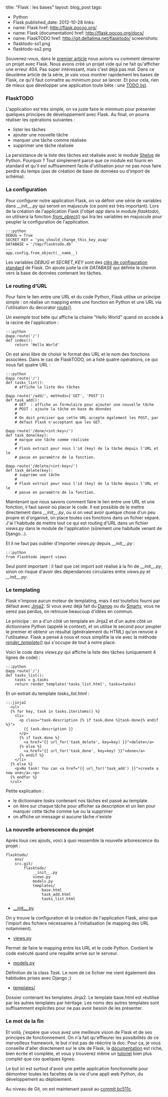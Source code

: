 title: "Flask : les bases"
layout: blog_post
tags:
- Python
- Flask
published_date: 2012-10-28
links:
- name: Flask
  href: http://flask.pocoo.org/
- name: Flask (documentation)
  href: http://flask.pocoo.org/docs/
- name: FlaskTODO
  href: http://git.deltalima.net/flasktodo/
screenshots:
- flasktodo-ss1.png
- flasktodo-ss2.png

Souvenez-vous, dans le [premier article](/blog/flask-demarrer-un-projet/) nous avions vu comment démarrer un projet avec Flask. Nous avons créé un projet vide qui ne fait qu'afficher une erreur 404. Pas super intéressant, mais c'est déjà pas mal. Dans ce deuxième article de la série, je vais vous montrer rapidement les bases de Flask, ce qu'il faut connaitre au minimum pour se lancer. Et pour cela, rien de mieux que développer une application toute bête : une [TODO list](http://git.deltalima.net/flasktodo/).

### FlaskTODO

L'application est très simple, on va juste faire le minimum pour présenter quelques principes de développement avec Flask. Au final, on pourra réaliser les opérations suivantes :

- lister les tâches
- ajouter une nouvelle tâche
- marquer une tâche comme réalisée
- supprimer une tâche réalisée

La persistance de la liste des tâches est réalisée avec le module [Shelve](http://docs.python.org/2/library/shelve.html) de Python. Pourquoi ? Tout simplement parce que ce module est fourni en standard et qu'il est suffisamment facile d'utilisation pour ne pas nous faire perdre du temps (pas de création de base de données ou d'import de schéma).

### La configuration

Pour configurer notre application Flask, on va définir une série de variables dans *\_\_init\_\_.py* qui seront en majuscule (ce point est très important). Lors de la création de l'application Flask (l'objet *app* dans le module *flasktodo*), on utilisera la fonction *[from_object()](http://flask.pocoo.org/docs/api/#flask.Config.from_object)* qui lira les variables en majuscule pour peupler la configuration de l'application.

    :::python
    DEBUG = True
    SECRET_KEY = 'you_should_change_this_key_asap'
    DATABASE = '/tmp/flasktodo.db'
    ...
    app.config.from_object(__name__)

Les variables *DEBUG* et *SECRET_KEY* sont des [clés de configuration standard](http://flask.pocoo.org/docs/config/#builtin-configuration-values) de Flask. On ajoute juste la clé *DATABASE* qui définie le chemin vers la base de données contenant les tâches.

### Le routing d'URL

Pour faire le lien entre une URL et du code Python, Flask utilise un principe simple : on réalise un mapping entre une fonction en Python et une URL via l'utilisation du decorator *[route()](http://flask.pocoo.org/docs/api/#flask.Flask.route)*.

Un exemple tout bête qui affiche la chaine "Hello World" quand on accède à la racine de l'application :

    :::python
    @app.route('/')
    def index():
        return 'Hello World'

On est ainsi libre de choisir le format des URL et le nom des fonctions associées. Dans le cas de FlaskTODO, on a listé quatre opérations, ce qui nous fait quatre URL :

    :::python
    @app.route('/')
    def tasks_list():
        # affiche la liste des tâches

    @app.route('/add/', methods=['GET', 'POST'])
    def task_add():
        # GET  : affiche un formulaire pour ajouter une nouvelle tâche
        # POST : ajoute la tâche en base de données
        #
        # On doit préciser que cette URL accepte également les POST, par
        # défaut Flask n'acceptant que les GET.

    @app.route('/done/<int:key>/')
    def task_done(key):
        # marque une tâche comme réalisée
        #
        # Flask extrait pour nous l'id (key) de la tâche depuis l'URL et le
        # passe en paramètre de la fonction.

    @app.route('/delete/<int:key>/')
    def task_delete(key):
        # supprime une tâche
        #
        # Flask extrait pour nous l'id (key) de la tâche depuis l'URL et le
        # passe en paramètre de la fonction.

Maintenant que nous savons comment faire le lien entre une URL et une fonction, il faut savoir où placer le code. Il est possible de le mettre directement dans *\_\_init\_\_.py*, ou si on veut avoir quelque chose d'un peu propre et d'organisé, on place toutes ces fonctions dans un fichier séparé. J'ai l'habitude de mettre tout ce qui est routing d'URL dans un fichier *views.py* dans le module de l'application (sûrement une habitude venant de Django...).

Et il ne faut pas oublier d'importer *views.py* depuis *\_\_init\_\_.py* :

    :::python
    from flasktodo import views

Seul point important : il faut que cet import soit réalisé à la fin de *\_\_init\_\_.py*, sinon on risque d'avoir des dépendances circulaires entre *views.py* et *\_\_init\_\_.py*.


### Le templating

Flask n'impose aucun moteur de templating, mais il est toutefois fourni par défaut avec [Jinja2](http://jinja.pocoo.org/docs/). Si vous avez déjà fait du [Django](https://docs.djangoproject.com/en/dev/topics/templates/) ou du [Smarty](http://www.smarty.net/), vous ne serez pas perdus, on retrouve beaucoup d'idées en commun.

Le principe : on a d'un côté un template en Jinja2 et d'un autre côté un dictionnaire Python (appelé le *context*), et on utilise le second pour peupler le premier et obtenir un résultat (généralement du HTML) qu'on renvoie à l'utilisateur. Flask a pensé à nous et nous simplifie la vie avec la méthode *[render_template()](http://flask.pocoo.org/docs/api/#flask.render_template)* qui s'occupe de tout à notre place.

Voici le code dans *views.py* qui affiche la liste des tâches (uniquement 4 lignes de code) :

    :::python
    @app.route('/')
    def tasks_list():
        tasks = g.tasks
        return render_template('tasks_list.html', tasks=tasks)

Et un extrait du template *tasks_list.html* :

    :::jinja2
      <ul>
      {% for key, task in tasks.iteritems() %}
        <li>
          <p class="task-description {% if task.done %}task-done{% endif %}">
            {{ task.description }}
          </p>
          {% if task.done %}
            <a href="{{ url_for('task_delete', key=key) }}">delete</a>
          {% else %}
            <a href="{{ url_for('task_done', key=key) }}">done</a>
          {% endif %}
        </li>
      {% else %}
        <p>No task! You can <a href="{{ url_for('task_add') }}">create a new one</a>.<p>
      {% endfor %}
      </ul>


Petite explication :

- le dictionnaire *tasks* contenant nos tâches est passé au template
- on itère sur chaque tâche pour afficher sa description et un lien pour marquer cette tâche comme lue ou la supprimer
- on affiche un message si aucune tâche n'existe


### La nouvelle arborescence du projet

Après tous ces ajouts, voici à quoi ressemble la nouvelle arborescence du projet :

    flasktodo/
        env/
        src.git/
            flasktodo/
                __init__.py
                views.py
                models.py
                templates/
                    base.html
                    task_add.html
                    tasks_list.html


- [\_\_init\_\_.py](http://git.deltalima.net/flasktodo/tree/flasktodo/__init__.py?id=bc511c05afa89b1411d92a947799377f382c52f5)

On y trouve la configuration et la création de l'application Flask, ainsi que l'import des fichiers nécessaires à l'initialisation (le mapping des URL notamment).

- [views.py](http://git.deltalima.net/flasktodo/tree/flasktodo/views.py?id=bc511c05afa89b1411d92a947799377f382c52f5)

Permet de faire le mapping entre les URL et le code Python. Contient le code exécuté quand une requête arrive sur le serveur.

- [models.py](http://git.deltalima.net/flasktodo/tree/flasktodo/models.py?id=bc511c05afa89b1411d92a947799377f382c52f5)

Définition de la class *Task*. Le nom de ce fichier me vient également des habitudes prises avec Django ;)

- [templates/](http://git.deltalima.net/flasktodo/tree/flasktodo/templates?id=bc511c05afa89b1411d92a947799377f382c52f5)

Dossier contenant les templates Jinja2. Le template base.html est réutilisé par les autres templates par héritage. Les noms des autres templates sont suffisamment explicites pour ne pas avoir besoin de les présenter.

### Le mot de la fin

Et voilà, j'espère que vous avez une meilleure vision de Flask et de ses principes de fonctionnement. On n'a fait qu'effleurer les possibilités de ce merveilleux framework, le but n'est pas de réécrire la doc. Pour ça, je vous conseille d'aller directement sur le site de Flask, la [documentation](http://flask.pocoo.org/docs/) est riche, bien écrite et complète, et vous y trouverez même un [tutoriel](http://flask.pocoo.org/docs/tutorial/) bien plus complet que ces quelques lignes.

Le but ici est surtout d'avoir une petite application fonctionnelle pour démontrer toutes les facettes de la vie d'une appli web Python, du développement au déploiement.

Au niveau de Git, on est maintenant passé au [commit bc511c](http://git.deltalima.net/flasktodo/tree/flasktodo?id=bc511c05afa89b1411d92a947799377f382c52f5).
